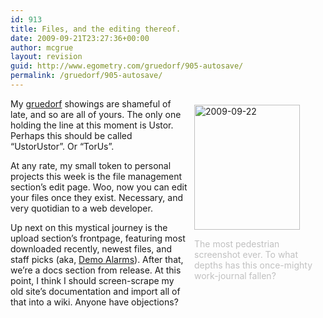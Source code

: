 ```yaml
---
id: 913
title: Files, and the editing thereof.
date: 2009-09-21T23:27:36+00:00
author: mcgrue
layout: revision
guid: http://www.egometry.com/gruedorf/905-autosave/
permalink: /gruedorf/905-autosave/
---
```

<div style="float: right; width: 200px; margin: 10px;">
  <a href="http://www.egometry.com/i/2009/09/2009-09-22.jpg" rel="lightbox[pics905]" title="A screenshot of a control panel page.  Woo?"><img src="http://www.egometry.com/i/2009/09/2009-09-22.thumbnail.jpg" alt="2009-09-22" width="169" height="200" class="attachment wp-att-906 alignleft" /></a></p> 
  
  <p class="wp-caption-text" style="color: silver;">
    The most pedestrian screenshot ever. To what depths has this once-mighty work-journal fallen?
  </p>
</div>

My <a href=http://www.johnweng.com/gruedorf/>gruedorf</a> showings are shameful of late, and so are all of yours. The only one holding the line at this moment is Ustor. Perhaps this should be called &#8220;UstorUstor&#8221;. Or &#8220;TorUs&#8221;.

At any rate, my small token to personal projects this week is the file management section&#8217;s edit page. Woo, now you can edit your files once they exist. Necessary, and very quotidian to a web developer.

Up next on this mystical journey is the upload section&#8217;s frontpage, featuring most downloaded recently, newest files, and staff picks (aka, <a href=http://verge-rpg.com/demoalarm/>Demo Alarms</a>). After that, we&#8217;re a docs section from release. At this point, I think I should screen-scrape my old site&#8217;s documentation and import all of that into a wiki. Anyone have objections?
